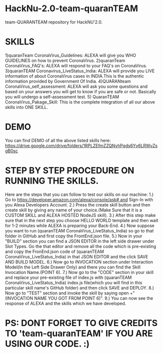 # HackNu-2.0-team-quaranTEAM
team-QUARANTEAM repository for HackNU'2.0.
# SKILLS
1)quaranTeam CoronaVirus_Guidelines: ALEXA will give you WHO GUIDELINES on how to prevent CoronaVirus.
2)quaranTeam CoronaVirus_FAQ's: ALEXA will respond to your FAQ's on CoronaVirus.
3)quaranTEAM Coronavirus_LiveStatus_India: ALEXA will provide you LIVE information of about CoronaVirus cases in INDIA.This is the authentic information provided by Government Of India.
4)QUARANteam CoronaVirus_self_assessment: ALEXA will ask you some questions and based on your answers you will get to know if you are safe or not. Basically you will undergo a self-assessment test.
5) QuaranTEAM CoronaVirus_Pakage_Skill: This is the complete integration of all our above skills into ONE SKILL.
# DEMO
You can find DEMO of all the above listed skills here: https://drive.google.com/drive/folders/1RPLZEfmZZQNyhPqds6Yv6LRWvZsgB0sc
# STEP BY STEP PROCEDURE ON RUNNING THE SKILLS.
Here are the steps that you can follow to test our skills on our machine:
1.) Go to https://developer.amazon.com/alexa/console/ask# and Sign-In with you Alexa Developers Account.
2.) Press the create skill button and then create skill by giving any name of your choice.(Make Sure that it is a CUSTOM SKILL and ALEXA HOSTED NodeJS skill).
3.) After this step make sure that in the next step you choose HELLO WORLD template and then wait for 1-2 minutes while ALEXA is preparing your Back-End.
4.) Now suppose you want to run (quaranTEAM CoronaVirus_LiveStatus_India) so go to that folder in GitHub and first copy the FrontEnd.json file.
5.) Now in your "BUILD" section you can find a JSON EDITOR in the left side drawer under Slot Types. Go the that editor and remove all the code which is pre-existing and copy the FronEnd.json code of (quaranTEAM CoronaVirus_LiveStatus_India) in that JSON EDITOR and the click SAVE AND BUILD MODEL.
6.) Now go to INVOCATION section under Interaction Model(In the Left Side Drawer Only) and there you can find the Skill Invocation Name.(POINT 6).
7.) Now go to the "CODE" section in your skill and replace your pre-existing file of index.js with (quaranTEAM CoronaVirus_LiveStatus_India) index.js file(which you will find in this particular skill name's GitHub folder) and then click SAVE and DEPLOY.
8.) Now go to "TEST" section and invoke the skill by saying open +"(INVOCATION NAME YOU GOT FROM POINT 6)".
9.) You can now see the response of ALEXA and the skills which we have developed.
# PS: DONT FORGET TO GIVE CREDITS TO 'team-quaranTEAM' IF YOU ARE USING OUR CODE. :)
